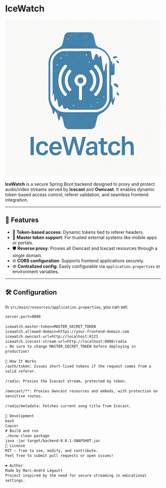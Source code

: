# IceWatch

![IceWatch Logo](logo.png)

**IceWatch** is a secure Spring Boot backend designed to proxy and protect audio/video streams served by **Icecast** and **Owncast**. It enables dynamic token-based access control, referer validation, and seamless frontend integration.

---

## 🎯 Features

- 🔐 **Token-based access**: Dynamic tokens tied to referer headers.
- 🧾 **Master token support**: For trusted external systems like mobile apps or portals.
- 🛡️ **Reverse proxy**: Proxies all Owncast and Icecast resources through a single domain.
- 🌐 **CORS configuration**: Supports frontend applications securely.
- ⚙️ **Centralized config**: Easily configurable via `application.properties` or environment variables.

---

## 🛠 Configuration

In `src/main/resources/application.properties`, you can set:

```properties
server.port=9090

icewatch.master-token=MASTER_SECRET_TOKEN
icewatch.allowed-domain=https://your-frontend-domain.com
icewatch.owncast-url=http://localhost:8123
icewatch.icecast-stream-url=http://localhost:8000/radio
⚠️ Be sure to change MASTER_SECRET_TOKEN before deploying in production!

🚀 How It Works
/auth/token: Issues short-lived tokens if the request comes from a valid referer.

/radio: Proxies the Icecast stream, protected by token.

/owncast/**: Proxies Owncast resources and embeds, with protection on sensitive routes.

/radio/metadata: Fetches current song title from Icecast.

🧪 Development
bash
Copier
# Build and run
./mvnw clean package
java -jar target/backend-0.0.1-SNAPSHOT.jar
📄 License
MIT — free to use, modify, and contribute.
Feel free to submit pull requests or open issues!

❤️ Author
Made by Marc-André Legault
Project inspired by the need for secure streaming in educational settings.
